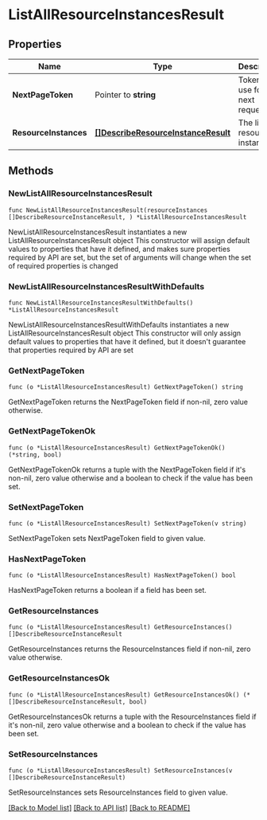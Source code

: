 # ListAllResourceInstancesResult

## Properties

Name | Type | Description | Notes
------------ | ------------- | ------------- | -------------
**NextPageToken** | Pointer to **string** | Token to use for the next request | [optional] 
**ResourceInstances** | [**[]DescribeResourceInstanceResult**](DescribeResourceInstanceResult.md) | The list of resource instances | 

## Methods

### NewListAllResourceInstancesResult

`func NewListAllResourceInstancesResult(resourceInstances []DescribeResourceInstanceResult, ) *ListAllResourceInstancesResult`

NewListAllResourceInstancesResult instantiates a new ListAllResourceInstancesResult object
This constructor will assign default values to properties that have it defined,
and makes sure properties required by API are set, but the set of arguments
will change when the set of required properties is changed

### NewListAllResourceInstancesResultWithDefaults

`func NewListAllResourceInstancesResultWithDefaults() *ListAllResourceInstancesResult`

NewListAllResourceInstancesResultWithDefaults instantiates a new ListAllResourceInstancesResult object
This constructor will only assign default values to properties that have it defined,
but it doesn't guarantee that properties required by API are set

### GetNextPageToken

`func (o *ListAllResourceInstancesResult) GetNextPageToken() string`

GetNextPageToken returns the NextPageToken field if non-nil, zero value otherwise.

### GetNextPageTokenOk

`func (o *ListAllResourceInstancesResult) GetNextPageTokenOk() (*string, bool)`

GetNextPageTokenOk returns a tuple with the NextPageToken field if it's non-nil, zero value otherwise
and a boolean to check if the value has been set.

### SetNextPageToken

`func (o *ListAllResourceInstancesResult) SetNextPageToken(v string)`

SetNextPageToken sets NextPageToken field to given value.

### HasNextPageToken

`func (o *ListAllResourceInstancesResult) HasNextPageToken() bool`

HasNextPageToken returns a boolean if a field has been set.

### GetResourceInstances

`func (o *ListAllResourceInstancesResult) GetResourceInstances() []DescribeResourceInstanceResult`

GetResourceInstances returns the ResourceInstances field if non-nil, zero value otherwise.

### GetResourceInstancesOk

`func (o *ListAllResourceInstancesResult) GetResourceInstancesOk() (*[]DescribeResourceInstanceResult, bool)`

GetResourceInstancesOk returns a tuple with the ResourceInstances field if it's non-nil, zero value otherwise
and a boolean to check if the value has been set.

### SetResourceInstances

`func (o *ListAllResourceInstancesResult) SetResourceInstances(v []DescribeResourceInstanceResult)`

SetResourceInstances sets ResourceInstances field to given value.



[[Back to Model list]](../README.md#documentation-for-models) [[Back to API list]](../README.md#documentation-for-api-endpoints) [[Back to README]](../README.md)


